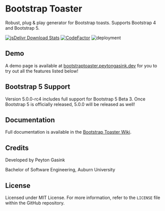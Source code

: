 # Bootstrap Toaster
Robust, plug &amp; play generator for Bootstrap toasts. Supports Bootstrap 4 and Bootstrap 5.

[![jsDelivr Download Stats](https://data.jsdelivr.com/v1/package/npm/bootstrap-toast.js/badge?style=rounded)](https://www.jsdelivr.com/package/npm/bootstrap-toast.js)
[![CodeFactor](https://www.codefactor.io/repository/github/peytonrg/bootstraptoaster/badge)](https://www.codefactor.io/repository/github/peytonrg/bootstraptoaster)
![deployment](https://github.com/PeytonRG/BootstrapToaster/workflows/deployment/badge.svg)

## Demo
A demo page is available at [bootstraptoaster.peytongasink.dev](https://bootstraptoaster.peytongasink.dev) for you to try out all the features listed below!

## Bootstrap 5 Support
Version 5.0.0-rc4 includes full support for Bootstrap 5 Beta 3. Once Bootstrap 5 is officially released, 5.0.0 will be released as well!

## Documentation
Full documentation is available in the [Bootstrap Toaster Wiki](https://github.com/PeytonRG/BootstrapToaster/wiki).

## Credits
Developed by Peyton Gasink

Bachelor of Software Engineering, Auburn University

## License
Licensed under MIT License. For more information, refer to the `LICENSE` file within the GitHub repository.
